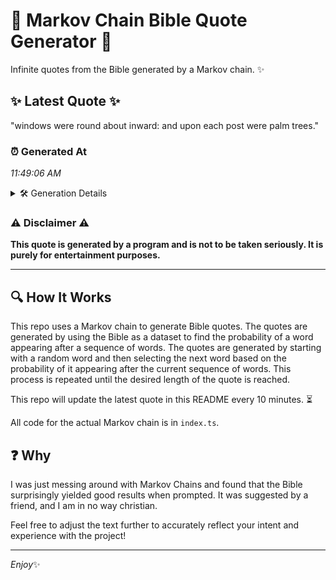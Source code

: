 # 📖 Markov Chain Bible Quote Generator 📖

Infinite quotes from the Bible generated by a Markov chain. ✨

## ✨ Latest Quote ✨
"windows were round about inward: and upon each post were palm trees."

### ⏰ Generated At
*11:49:06 AM*

<details>
    <summary>🛠️ Generation Details</summary>
    <p>
        <strong>🌱 Seed:</strong> windows<br>
        <strong>🔄 Iterations:</strong> 11<br>
        <strong>📜 Context History:</strong><br>[ windows ]: were<br>[ windows, were ]: round<br>[ windows, were, round ]: about<br>[ windows, were, round, about ]: inward:<br>[ windows, were, round, about, inward: ]: and<br>[ windows, were, round, about, inward:, and ]: upon<br>[ were, round, about, inward:, and, upon ]: each<br>[ round, about, inward:, and, upon, each ]: post<br>[ about, inward:, and, upon, each, post ]: were<br>[ inward:, and, upon, each, post, were ]: palm<br>[ and, upon, each, post, were, palm ]: trees.<br>
    </p>
</details>

### ⚠️ Disclaimer ⚠️
**This quote is generated by a program and is not to be taken seriously. It is purely for entertainment purposes.**

---

## 🔍 How It Works

This repo uses a Markov chain to generate Bible quotes. The quotes are generated by using the Bible as a dataset to find the probability of a word appearing after a sequence of words. The quotes are generated by starting with a random word and then selecting the next word based on the probability of it appearing after the current sequence of words. This process is repeated until the desired length of the quote is reached.

This repo will update the latest quote in this README every 10 minutes. ⏳

All code for the actual Markov chain is in `index.ts`.

## ❓ Why

I was just messing around with Markov Chains and found that the Bible surprisingly yielded good results when prompted. 
It was suggested by a friend, and I am in no way christian.

Feel free to adjust the text further to accurately reflect your intent and experience with the project!

---

*Enjoy*✨
